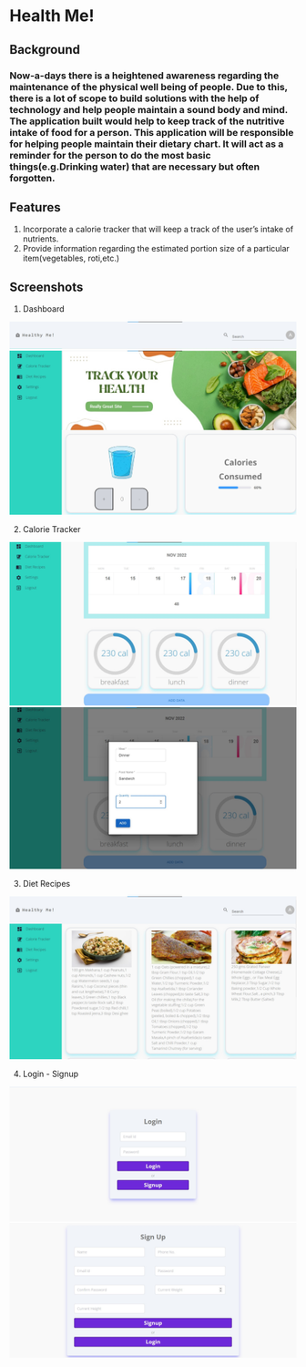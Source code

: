 # Health Me!

## Background
### Now-a-days there is a heightened awareness regarding the maintenance of the physical well being of people. Due to this, there is a lot of scope to build solutions with the help of technology and help people maintain a sound body and mind. The application built would help to keep track of the nutritive intake of food for a person. This application will be responsible for helping people maintain their dietary chart. It will act as a reminder for the person to do the most basic things(e.g.Drinking water) that are necessary but often forgotten.

## Features

1. Incorporate a calorie tracker that will keep a track of the user’s intake of nutrients.
2. Provide information regarding the estimated portion size
of a particular item(vegetables, roti,etc.)

## Screenshots

1. Dashboard
<img src="screenshots/1.jpg" alt="Dashboard">
<img src="screenshots/2.jpg" alt="Dashboard">

2. Calorie Tracker
<img src="screenshots/3.jpg" alt="Calorie Tracker">
<img src="screenshots/4.jpg" alt="Calorie Tracker">

3. Diet Recipes
<img src="screenshots/5.jpg" alt="Diet Recipes">

4. Login - Signup
<img src="screenshots/6.jpg" alt="Login">
<img src="screenshots/7.jpg" alt="Signup">